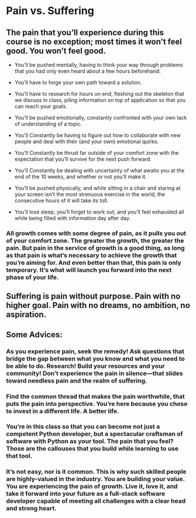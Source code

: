 # Pain vs. Suffering
## The pain that you’ll experience during this course is no exception; most times it won’t feel good. You won’t feel good.

- You’ll be pushed mentally, having to think your way through problems that you had only even heard about a few hours beforehand.

- You’ll have to forge your own path toward a solution.

- You’ll have to research for hours on end, fleshing out the skeleton that we discuss in class, piling information on top of application so that you can reach your goals.

- You’ll be pushed emotionally, constantly confronted with your own lack of understanding of a topic.

- You’ll Constantly be having to figure out how to collaborate with new people and deal with their (and your own) emotional quirks.

- You’ll Constantly be thrust far outside of your comfort zone with the expectation that you’ll survive for the next push forward.

- You’ll Constantly be dealing with uncertainty of what awaits you at the end of the 10 weeks, and whether or not you’ll make it.

- You’ll be pushed physically, and while sitting in a chair and staring at your screen isn’t the most strenuous exercise in the world, the consecutive hours of it will take its toll.

- You’ll lose sleep, you’ll forget to work out, and you’ll feel exhausted all while being filled with information day after day.

### All growth comes with some degree of pain, as it pulls you out of your comfort zone. The greater the growth, the greater the pain. But pain in the service of growth is a good thing, as long as that pain is what’s necessary to achieve the growth that you’re aiming for. And even better than that, this pain is only temporary. It’s what will launch you forward into the next phase of your life.

## Suffering is pain without purpose. Pain with no higher goal. Pain with no dreams, no ambition, no aspiration.

## Some Advices:

### As you experience pain, seek the remedy! Ask questions that bridge the gap between what you know and what you need to be able to do. Research! Build your resources and your community! Don’t experience the pain in silence—that slides toward needless pain and the realm of suffering.

### Find the common thread that makes the pain worthwhile, that puts the pain into perspective. You’re here because you chose to invest in a different life. A better life.

### You’re in this class so that you can become not just a competent Python developer, but a spectacular craftsman of software with Python as your tool. The pain that you feel? Those are the callouses that you build while learning to use that tool.

### It’s not easy, nor is it common. This is why such skilled people are highly-valued in the industry. You are building your value. You are experiencing the pain of growth. Live it, love it, and take it forward into your future as a full-stack software developer capable of meeting all challenges with a clear head and strong heart.